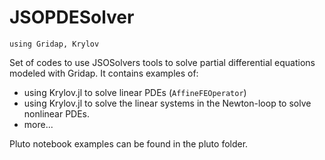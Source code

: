 # JSOPDESolver

```
using Gridap, Krylov
```

Set of codes to use JSOSolvers tools to solve partial differential equations
modeled with Gridap. It contains examples of:
* using Krylov.jl to solve linear PDEs (`AffineFEOperator`)
* using Krylov.jl to solve the linear systems in the Newton-loop to solve
nonlinear PDEs.
* more...

Pluto notebook examples can be found in the pluto folder.
